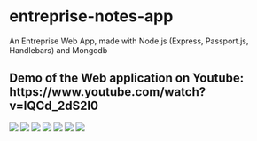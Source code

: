 # entreprise-notes-app
An Entreprise Web App, made with Node.js (Express, Passport.js, Handlebars) and Mongodb
<h2> Demo of the Web application on Youtube: https://www.youtube.com/watch?v=lQCd_2dS2I0</h2>


<img src="https://media-exp1.licdn.com/dms/image/C4E22AQGvHltnOFQpAg/feedshare-shrink_1280-alternative/0/1605451209647?e=1613001600&v=beta&t=YS0rsVbx_7RezFocSiVixclfD86RXeTdREFpnICNCkM">

<img src="https://media-exp1.licdn.com/dms/image/C4E22AQEKfrMvSW7hgA/feedshare-shrink_1280-alternative/0/1605451210116?e=1613001600&v=beta&t=WIc8Bg1kWlJ24BLtaTEh8Y0STXFyRj0F2Up8TL72CSI">

<img src="https://media-exp1.licdn.com/dms/image/C4E22AQHTP1-ZgeoZ0w/feedshare-shrink_1280-alternative/0/1605451209961?e=1613001600&v=beta&t=Ban_Tpb3rcPZJcTMoYmLAv6zxmJEsRZYhert919w8Kg">

<img src="https://media-exp1.licdn.com/dms/image/C4E22AQFI8bCPn1isBA/feedshare-shrink_1280-alternative/0/1605451212931?e=1613001600&v=beta&t=d_3VEnBwGKm6n7HUhQSFweMgw1xriJbZACqyBLDt4tI">

<img src="https://media-exp1.licdn.com/dms/image/C4E22AQH4WWbekJT3vA/feedshare-shrink_1280-alternative/0/1605451210080?e=1613001600&v=beta&t=wPkEGll0Yl5E_sFZmzkllH42_QA53gDJCUrju9nWxxc">


<img src="https://media-exp1.licdn.com/dms/image/C4E22AQEXhKAm3R9IEw/feedshare-shrink_1280-alternative/0/1605451209993?e=1613001600&v=beta&t=P_Qjm8Zn1ZZGcEujhLN_GLWnZruC809Bya5A3hYWCfs">

<img src="https://media-exp1.licdn.com/dms/image/C4E22AQG5y2L4ugjaOw/feedshare-shrink_1280-alternative/0/1605451209884?e=1613001600&v=beta&t=HNfHnYkX1WlMAVRNDPcvDG50bGcp7skTvel5_mzCni4">



